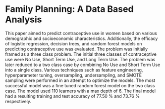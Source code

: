 # Family Planning: A Data Based Analysis

This paper aimed to predict contraceptive use in women
based on various demographic and socioeconomic characteristics. Additionally, the efficacy of logistic regression, decision trees, and random forest models on predicting contraceptive use was evaluated. The problem was initially
framed as a three class problem. The initial three classes of
contraceptive use were No Use, Short Term Use, and Long
Term Use. The problem was later reduced to a two class
case by combining No Use and Short Term Use into a single class. Various techniques such as feature engineering,
hyperparameter tuning, oversampling, undersampling, and
SMOTE sampling were performed in an attempt to optimize
the models. The most successful model was a fine tuned
random forest model on the two class case. The model used
110 learners with a max depth of 6. The final model had a
resulting training and test accuracy of 77.50 % and 73.76
% respectively.
